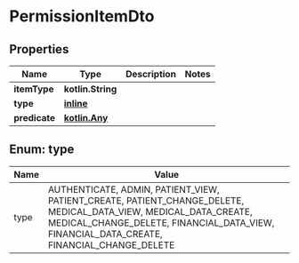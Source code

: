 
# PermissionItemDto

## Properties
Name | Type | Description | Notes
------------ | ------------- | ------------- | -------------
**itemType** | **kotlin.String** |  |
**type** | [**inline**](#TypeEnum) |  |
**predicate** | [**kotlin.Any**](.md) |  |


<a name="TypeEnum"></a>
## Enum: type
Name | Value
---- | -----
type | AUTHENTICATE, ADMIN, PATIENT_VIEW, PATIENT_CREATE, PATIENT_CHANGE_DELETE, MEDICAL_DATA_VIEW, MEDICAL_DATA_CREATE, MEDICAL_CHANGE_DELETE, FINANCIAL_DATA_VIEW, FINANCIAL_DATA_CREATE, FINANCIAL_CHANGE_DELETE
